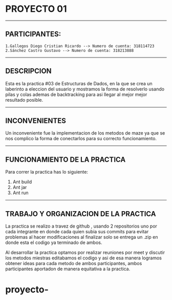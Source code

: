 # PROYECTO 01


---
## PARTICIPANTES:
    1.Gallegos Diego Cristian Ricardo --> Numero de cuenta: 318114723
    2.Sánchez Castro Gustavo --> Numero de cuenta: 318213888
---
## DESCRIPCION
Esta es la practica #03 de Estructuras de Dados, en la que se crea un laberinto a eleccion del usuario 
y mostramos la forma de resolverlo usando pilas y colas ademas de backtracking para asi llegar al mejor
mejor resultado posible.  

---

## INCONVENIENTES
Un inconveniente fue la implementacion de los metodos de maze ya que se nos complico la forma de conectarlos
para su correcto funcionamiento.

---

## FUNCIONAMIENTO DE LA PRACTICA
Para correr la practica has lo siguiente:
1. Ant build
2. Ant jar
3. Ant run

---

## TRABAJO Y ORGANIZACION DE LA PRACTICA
La practica se realizo a travez de github , usando 2 repositorios uno por cada 
integrante en donde cada quien subia sus commits para evitar problemas al hacer modificaciones
al finalizar solo se entrega un .zip en donde esta el codigo ya terminado de ambos.

Al desarrollar la practica optamos por realizar reuniones por meet y discutir los metodos 
miestras editabamos el codigo y asi de esa manera logramos obtener ideas para cada metodo de 
ambos participantes, ambos participantes aportadon de manera equitativa a la practica. 

# proyecto-
